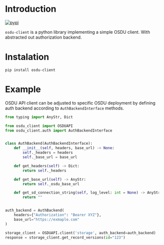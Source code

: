 # Introduction

[![pypi](https://img.shields.io/pypi/v/osdu-client.svg)](https://pypi.org/project/osdu-client/)

`osdu-client` is a python library implementing a simple OSDU client. With abstracted out authorization backend.

# Instalation
```
pip install osdu-client
```

# Example
OSDU API client can be adjusted to specific OSDU deployment by defining auth backend according to `AuthBackendInterface` methods.



```python
from typing import AnyStr, Dict

from osdu_client import OSDUAPI
from osdu_client.auth import AuthBackendInterface


class AuthBackend(AuthBackendInterface):
    def __init__(self, headers, base_url) -> None:
        self._headers = headers
        self._base_url = base_url

    def get_headers(self) -> Dict:
        return self._headers

    def get_base_url(self) -> AnyStr:
        return self._osdu_base_url

    def get_sd_connection_string(self, log_level: int = None) -> AnyStr:
        return ""


auth_backend = AuthBackend(
    headers={"Authorization": "Bearer XYZ"},
    base_url="https://exmaple.com"
)

storage_client = OSDUAPI.client('storage', auth_backend=auth_backend)
response = storage_client.get_record_versions(id="123")

```